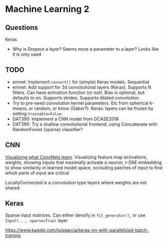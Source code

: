 
# Machine Learning 2

## Questions

Keras

* Why is Dropout a layer? Seems more a parameter to a layer?
Looks like it is only used

## TODO

* emnet: Implement `convert()` for (simple) Keras models. Sequential
* emnet: Add support for 2d convolutional layers (Keras).
Supports N filters.
Can have activation function (or not).
Bias is optional, but defaults to on.
Supports strides.
Supports dilated convolution.
* Try to pre-seed convolution kernel parameters. Etc from spherical k-means, or random, or know (Gabor?).
Keras: layers can be frozen by setting `trainable=False`.
* DAT390: Implement a CNN model from DCASE2018 
* DAT390: Try a shallow convolutional frontend, using Concatenate with RandomForest (sparse) classifier?

## CNN

[Visualizing what ConvNets learn](http://cs231n.github.io/understanding-cnn/).
Visualizing feature map activations, weights, showing inputs that maximally activate a neuron,
t-SNE embedding to show similarity in learned model space, occluding patches of input to find which parts of input are critical

LocallyConnected is a convolution type layers where weights are not shared.

## Keras
Sparse input matrices. Can either densify in `fit_generator()`, or use `Input(..., sparse=True)` layer

https://www.kaggle.com/luisgarcia/keras-nn-with-parallelized-batch-training

